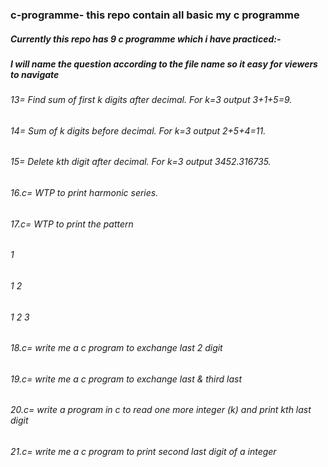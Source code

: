 ### c-programme- this repo contain all  basic my c programme  
 ##### Currently this repo has 9 c programme which i have practiced:-
 ##### I will name the question according to the file name so it easy for viewers to navigate
 ###### 13= Find sum of first k digits after decimal. For k=3 output 3+1+5=9.
 ###### 14= Sum of k digits before decimal. For k=3 output 2+5+4=11.
 ###### 15= Delete kth digit after decimal. For k=3 output 3452.316735.
 ###### 16.c= WTP to print harmonic series.
 ###### 17.c= WTP to print the pattern 
 ###### 1
 ###### 1 2
 ###### 1 2 3
 ###### 18.c= write me a c program to exchange last 2 digit
 ###### 19.c= write me a c program to exchange last & third last 
 ###### 20.c= write a program in c to read one more integer (k) and print kth last digit
 ###### 21.c= write me a c program to print second last digit of a integer
 #####
 

